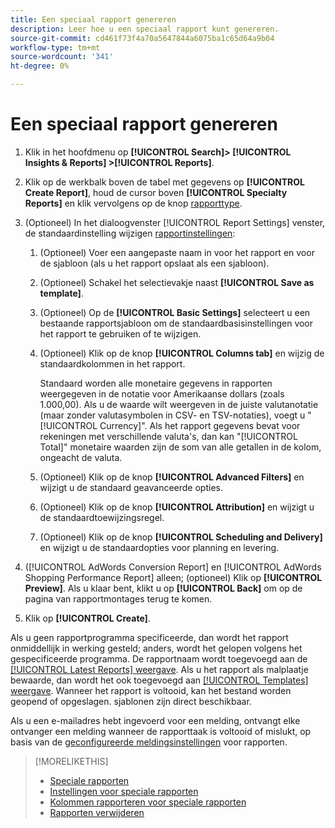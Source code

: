 ```yaml
---
title: Een speciaal rapport genereren
description: Leer hoe u een speciaal rapport kunt genereren.
source-git-commit: cd461f73f4a70a5647844a6075ba1c65d64a9b04
workflow-type: tm+mt
source-wordcount: '341'
ht-degree: 0%

---
```


# Een speciaal rapport genereren

1. Klik in het hoofdmenu op **[!UICONTROL Search]> [!UICONTROL Insights & Reports] >[!UICONTROL Reports]**.

1. Klik op de werkbalk boven de tabel met gegevens op **[!UICONTROL Create Report]**, houd de cursor boven **[!UICONTROL Specialty Reports]** en klik vervolgens op de knop [rapporttype](/help/search-social-commerce/reports/management/specialty/specialty-report-about.md).

1. (Optioneel) In het dialoogvenster [!UICONTROL Report Settings] venster, de standaardinstelling wijzigen [rapportinstellingen](specialty-report-settings.md):

   1. (Optioneel) Voer een aangepaste naam in voor het rapport en voor de sjabloon (als u het rapport opslaat als een sjabloon).

   1. (Optioneel) Schakel het selectievakje naast **[!UICONTROL Save as template]**.

   1. (Optioneel) Op de **[!UICONTROL Basic Settings]** selecteert u een bestaande rapportsjabloon om de standaardbasisinstellingen voor het rapport te gebruiken of te wijzigen.

   1. (Optioneel) Klik op de knop **[!UICONTROL Columns tab]** en wijzig de standaardkolommen in het rapport.

      Standaard worden alle monetaire gegevens in rapporten weergegeven in de notatie voor Amerikaanse dollars (zoals 1.000,00). Als u de waarde wilt weergeven in de juiste valutanotatie (maar zonder valutasymbolen in CSV- en TSV-notaties), voegt u &quot;[!UICONTROL Currency]&quot;. Als het rapport gegevens bevat voor rekeningen met verschillende valuta&#39;s, dan kan &quot;[!UICONTROL Total]&quot; monetaire waarden zijn de som van alle getallen in de kolom, ongeacht de valuta.

   1. (Optioneel) Klik op de knop **[!UICONTROL Advanced Filters]** en wijzigt u de standaard geavanceerde opties.

   1. (Optioneel) Klik op de knop **[!UICONTROL Attribution]** en wijzigt u de standaardtoewijzingsregel.

   1. (Optioneel) Klik op de knop **[!UICONTROL Scheduling and Delivery]** en wijzigt u de standaardopties voor planning en levering.

1. ([!UICONTROL AdWords Conversion Report] en [!UICONTROL AdWords Shopping Performance Report] alleen; (optioneel) Klik op **[!UICONTROL Preview]**. Als u klaar bent, klikt u op **[!UICONTROL Back]** om op de pagina van rapportmontages terug te komen.

1. Klik op **[!UICONTROL Create]**.

Als u geen rapportprogramma specificeerde, dan wordt het rapport onmiddellijk in werking gesteld; anders, wordt het gelopen volgens het gespecificeerde programma. De rapportnaam wordt toegevoegd aan de [[!UICONTROL Latest Reports] weergave](/help/search-social-commerce/reports/report-about.md). Als u het rapport als malplaatje bewaarde, dan wordt het ook toegevoegd aan [[!UICONTROL Templates] weergave](/help/search-social-commerce/reports/report-about.md). Wanneer het rapport is voltooid, kan het bestand worden geopend of opgeslagen. sjablonen zijn direct beschikbaar.

Als u een e-mailadres hebt ingevoerd voor een melding, ontvangt elke ontvanger een melding wanneer de rapporttaak is voltooid of mislukt, op basis van de [geconfigureerde meldingsinstellingen](/help/search-social-commerce/notifications/notification-edit.md) voor rapporten.

>[!MORELIKETHIS]
>
>* [Speciale rapporten](/help/search-social-commerce/reports/management/specialty/specialty-report-about.md)
>* [Instellingen voor speciale rapporten](/help/search-social-commerce/reports/management/specialty/specialty-report-settings.md)
>* [Kolommen rapporteren voor speciale rapporten](/help/search-social-commerce/reports/management/specialty/specialty-report-columns.md)
>* [Rapporten verwijderen](/help/search-social-commerce/reports/management/report-delete.md)

